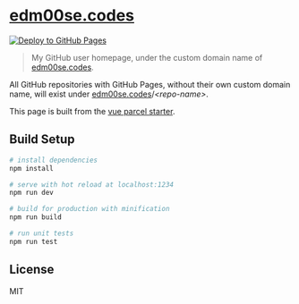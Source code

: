 # [edm00se.codes][my-url]
[![Deploy to GitHub Pages](https://github.com/edm00se/edm00se.github.io/workflows/Deploy%20to%20GitHub%20Pages/badge.svg)](https://github.com/edm00se/edm00se.github.io/actions?query=workflow%3A%22Deploy+to+GitHub+Pages%22)

> My GitHub user homepage, under the custom domain name of [edm00se.codes][my-url].

All GitHub repositories with GitHub Pages, without their own custom domain name, will exist under [edm00se.codes][my-url]/_&lt;repo-name&gt;_.

This page is built from the [vue parcel starter][vue-parcel-starter].

## Build Setup

``` bash
# install dependencies
npm install

# serve with hot reload at localhost:1234
npm run dev

# build for production with minification
npm run build

# run unit tests
npm run test
```

## License

MIT

[my-url]: https://edm00se.codes
[vue-parcel-starter]: https://github.com/edm00se/vue-parcel-starter
